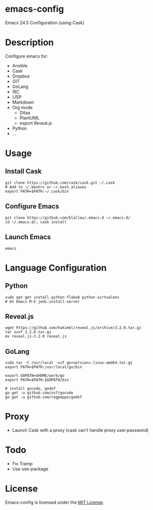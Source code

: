 # emacs-config

Emacs 24.5 Configuration (using Cask)

# Description

Configure emacs for:
 * Ansible
 * Cask
 * Dropbox
 * GIT
 * GoLang
 * IRC
 * LISP
 * Markdown
 * Org mode
   * Ditaa
   * PlantUML
   * export Reveal.js
 * Python
 * ...

# Usage

## Install Cask

    git clone https://github.com/cask/cask.git ~/.cask
    # Add to ~/.bashrc or ~/.bash_aliases
    export PATH=$PATH:~/.cask/bin

## Configure Emacs

    git clone https://github.com/blallau/.emacs.d ~/.emacs.d/
    cd ~/.emacs.d/; cask install

## Launch Emacs

    emacs

# Language Configuration

## Python

    sudo apt-get install python-flake8 python-virtualenv
    # On Emacs M-X jedi:install-server

## Reveal.js

    wget https://github.com/hakimel/reveal.js/archive/3.2.0.tar.gz
    tar zxvf 3.2.0.tar.gz
    mv reveal.js-3.2.0 reveal.js

## GoLang

    sudo tar -C /usr/local -xzf go<version>.linux-amd64.tar.gz
    export PATH=$PATH:/usr/local/go/bin

    export GOPATH=$HOME/work/go
    export PATH=$PATH:$GOPATH/bin

    # install gocode, godef
    go get -u github.com/nsf/gocode
    go get -u github.com/rogpeppe/godef

# Proxy

 * Launch Cask with a proxy (cask can't handle proxy user:password)

# Todo

 * Fix Tramp
 * Use use-package

# License

Emacs-config is licensed under the [MIT License](http://www.opensource.org/licenses/mit-license.php).
